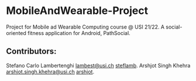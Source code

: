 # MobileAndWearable-Project
Project for Mobile ad Wearable Computing course @ USI 21/22.
A social-oriented fitness application for Android, PathSocial.

## Contributors:
Stefano Carlo Lambertenghi lambest@usi.ch [steflamb](https://github.com/steflamb).
Arshjot Singh Khehra arshjot.singh.khehra@usi.ch [arshjot](https://github.com/arshjot).   

